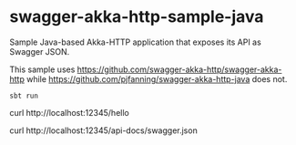 # swagger-akka-http-sample-java

Sample Java-based Akka-HTTP application that exposes its API as Swagger JSON.

This sample uses https://github.com/swagger-akka-http/swagger-akka-http while https://github.com/pjfanning/swagger-akka-http-java does not.

```sbt run```

curl http://localhost:12345/hello

curl http://localhost:12345/api-docs/swagger.json

